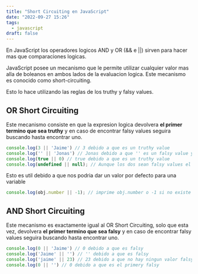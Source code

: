 ```yaml
---
title: "Short Circuiting en JavaScript"
date: "2022-09-27 15:26"
tags: 
  - javascript
draft: false
---
```

En JavaScript los operadores logicos AND y OR (&& e ||) sirven para hacer mas que comparaciones logicas.

JavaScript posee un mecanismo que le permite utilizar cualquier valor mas alla de boleanos en ambos lados de la evaluacion logica. Este mecanismo es conocido como short-circuiting.

Esto lo hace utilizando las reglas de los truthy y falsy values.

## OR Short Circuiting
Este mecanismo consiste en que la expresion logica devolvera **el primer termino que sea truthy** y en caso de encontrar falsy values seguira buscando hasta encontrar uno.

```JavaScript
console.log(3 || 'Jaime') // 3 debido a que es un truthy value
console.log('' || 'Jonas') // Jonas debido a que '' es un falsy value y no es devuelto
console.log(true || 0) // true debido a que es un truthy value
console.log(undefined || null); // Aunque los dos sean falsy values el ultimo es devuelto
```

Esto es util debido a que nos podria dar un valor por defecto para una variable

```JavaScript
console.log(obj.number || -1); // imprime obj.number o -1 si no existe
```

## AND Short Circuiting
Este mecanismo es exactamente igual al OR Short Circuiting, solo que esta vez, devolvera **el primer termino que sea falsy** y en caso de encontrar falsy values seguira buscando hasta encontrar uno.

```JavaScript
console.log(0 || 'Jaime') // 0 debido a que es falsy
console.log('Jaime' || '') // '' debido a que es falsy
console.log('jaime' || 23) // 23 debido a que no hay ningun valor falsy
console.log(0 || '') // 0 debido a que es el primery falsy
```